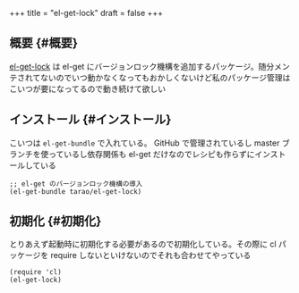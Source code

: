+++
title = "el-get-lock"
draft = false
+++

## 概要 {#概要}

[el-get-lock](https://github.com/tarao/el-get-lock) は el-get にバージョンロック機構を追加するパッケージ。随分メンテされてないのでいつ動かなくなってもおかしくないけど私のパッケージ管理はこいつが要になってるので動き続けて欲しい


## インストール {#インストール}

こいつは `el-get-bundle` で入れている。
GitHub で管理されているし master ブランチを使っているし依存関係も el-get だけなのでレシピも作らずにインストールしている

```emacs-lisp
;; el-get のバージョンロック機構の導入
(el-get-bundle tarao/el-get-lock)
```


## 初期化 {#初期化}

とりあえず起動時に初期化する必要があるので初期化している。その際に cl パッケージを require しないといけないのでそれも合わせてやっている

```emacs-lisp
(require 'cl)
(el-get-lock)
```
